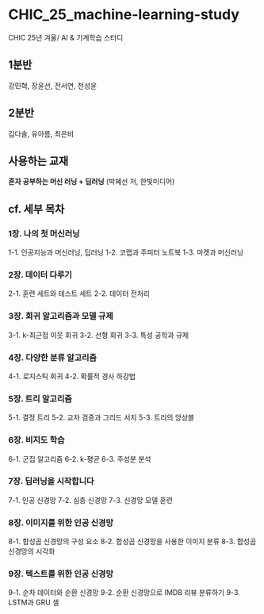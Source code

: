 # CHIC_25_machine-learning-study
CHIC 25년 겨울/ AI &amp; 기계학습 스터디

## 1분반
강민혁, 장윤선, 전서연, 천성윤

## 2분반
김다솔, 유아름, 최은비

## 사용하는 교재
**혼자 공부하는 머신 러닝 + 딥러닝** (박혜선 저, 한빛미디어)

## cf. 세부 목차

### 1장. 나의 첫 머신러닝
1-1. 인공지능과 머신러닝, 딥러닝
1-2. 코랩과 주피터 노트북
1-3. 마켓과 머신러닝

### 2장. 데이터 다루기
2-1. 훈련 세트와 테스트 세트
2-2. 데이터 전처리

### 3장. 회귀 알고리즘과 모델 규제
3-1. k-최근접 이웃 회귀
3-2. 선형 회귀
3-3. 특성 공학과 규제

### 4장. 다양한 분류 알고리즘
4-1. 로지스틱 회귀
4-2. 확률적 경사 하강법

### 5장. 트리 알고리즘
5-1. 결정 트리
5-2. 교차 검증과 그리드 서치
5-3. 트리의 앙상블

### 6장. 비지도 학습
6-1. 군집 알고리즘
6-2. k-평균
6-3. 주성분 분석

### 7장. 딥러닝을 시작합니다
7-1. 인공 신경망
7-2. 심층 신경망
7-3. 신경망 모델 훈련

### 8장. 이미지를 위한 인공 신경망
8-1. 합성곱 신경망의 구성 요소
8-2. 합성곱 신경망을 사용한 이미지 분류
8-3. 합성곱 신경망의 시각화

### 9장. 텍스트를 위한 인공 신경망
9-1. 순차 데이터와 순환 신경망
9-2. 순환 신경망으로 IMDB 리뷰 분류하기
9-3. LSTM과 GRU 셀